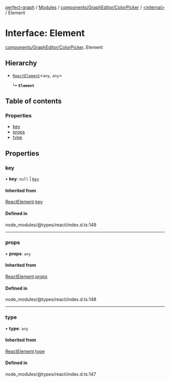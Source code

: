 [perfect-graph](../README.md) / [Modules](../modules.md) / [components/GraphEditor/ColorPicker](../modules/components_GraphEditor_ColorPicker.md) / [<internal\>](../modules/components_GraphEditor_ColorPicker._internal_.md) / Element

# Interface: Element

[components/GraphEditor/ColorPicker](../modules/components_GraphEditor_ColorPicker.md).[<internal>](../modules/components_GraphEditor_ColorPicker._internal_.md).Element

## Hierarchy

- [`ReactElement`](components_ClusterNodeContainer._internal_.ReactElement.md)<`any`, `any`\>

  ↳ **`Element`**

## Table of contents

### Properties

- [key](components_GraphEditor_ColorPicker._internal_.Element.md#key)
- [props](components_GraphEditor_ColorPicker._internal_.Element.md#props)
- [type](components_GraphEditor_ColorPicker._internal_.Element.md#type)

## Properties

### key

• **key**: ``null`` \| [`Key`](../modules/components_ClusterNodeContainer._internal_.md#key)

#### Inherited from

[ReactElement](components_ClusterNodeContainer._internal_.ReactElement.md).[key](components_ClusterNodeContainer._internal_.ReactElement.md#key)

#### Defined in

node_modules/@types/react/index.d.ts:149

___

### props

• **props**: `any`

#### Inherited from

[ReactElement](components_ClusterNodeContainer._internal_.ReactElement.md).[props](components_ClusterNodeContainer._internal_.ReactElement.md#props)

#### Defined in

node_modules/@types/react/index.d.ts:148

___

### type

• **type**: `any`

#### Inherited from

[ReactElement](components_ClusterNodeContainer._internal_.ReactElement.md).[type](components_ClusterNodeContainer._internal_.ReactElement.md#type)

#### Defined in

node_modules/@types/react/index.d.ts:147
